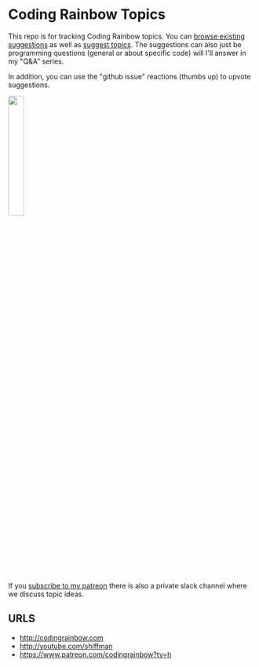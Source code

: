 # Coding Rainbow Topics

This repo is for tracking Coding Rainbow topics.  You can [browse existing suggestions](https://github.com/CodingRainbow/Rainbow-Topics/issues) as well as [suggest topics](https://github.com/CodingRainbow/Rainbow-Topics/issues/new).  The suggestions can also just be programming questions (general or about specific code) will I'll answer in my "Q&A" series.

In addition, you can use the "github issue" reactions (thumbs up) to upvote suggestions.

<img src="http://shiffman.net/images/githubthumbsup.png" width=25%>

If you [subscribe to my patreon](https://www.patreon.com/codingrainbow?ty=h) there is also a private slack channel where we discuss topic ideas.

## URLS
* http://codingrainbow.com
* http://youtube.com/shiffman
* https://www.patreon.com/codingrainbow?ty=h
